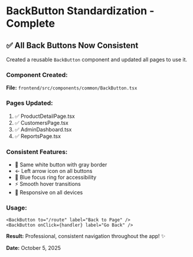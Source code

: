 # BackButton Standardization - Complete

## ✅ All Back Buttons Now Consistent

Created a reusable `BackButton` component and updated all pages to use it.

### Component Created:
**File:** `frontend/src/components/common/BackButton.tsx`

### Pages Updated:
1. ✅ ProductDetailPage.tsx
2. ✅ CustomersPage.tsx  
3. ✅ AdminDashboard.tsx
4. ✅ ReportsPage.tsx

### Consistent Features:
- 🎨 Same white button with gray border
- ← Left arrow icon on all buttons
- 🔵 Blue focus ring for accessibility
- ⚡ Smooth hover transitions
- 📱 Responsive on all devices

### Usage:
```tsx
<BackButton to="/route" label="Back to Page" />
<BackButton onClick={handler} label="Go Back" />
```

**Result:** Professional, consistent navigation throughout the app! ✨

**Date:** October 5, 2025
